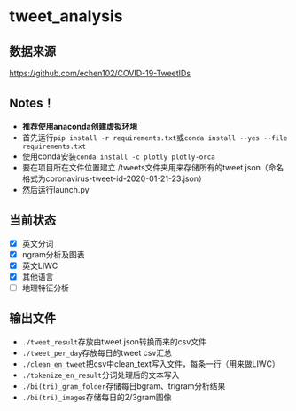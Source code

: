 # tweet_analysis

## 数据来源
https://github.com/echen102/COVID-19-TweetIDs

## Notes！
- **推荐使用anaconda创建虚拟环境**
- 首先运行``` pip install -r requirements.txt ```或```conda install --yes --file requirements.txt```</br>
- 使用conda安装```conda install -c plotly plotly-orca```
- 要在项目所在文件位置建立./tweets文件夹用来存储所有的tweet json（命名格式为coronavirus-tweet-id-2020-01-21-23.json）</br>
- 然后运行launch.py

## 当前状态
- [x] 英文分词</br>
- [x] ngram分析及图表</br>
- [x] 英文LIWC</br>
- [x] 其他语言
- [ ] 地理特征分析

## 输出文件
- ```./tweet_result```存放由tweet json转换而来的csv文件
- ```./tweet_per_day```存放每日的tweet csv汇总
- ```./clean_en_tweet```把csv中clean_text写入文件，每条一行（用来做LIWC）
- ```./tokenize_en_result```分词处理后的文本写入
- ```./bi(tri)_gram_folder```存储每日bgram、trigram分析结果
- ```./bi(tri)_images```存储每日的2/3gram图像
